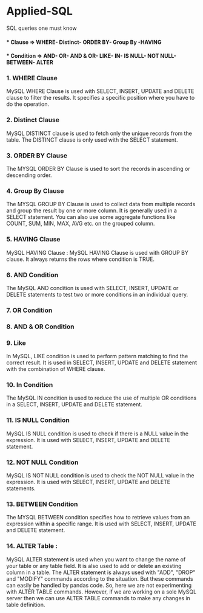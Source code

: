 # Applied-SQL
SQL queries one must know
#### * Clause => WHERE- Distinct- ORDER BY- Group By -HAVING
#### * Condition => AND- OR- AND & OR- LIKE- IN- IS NULL- NOT NULL- BETWEEN- ALTER
####


### 1. WHERE Clause
MySQL WHERE Clause is used with SELECT, INSERT, UPDATE and DELETE clause to filter the results. It specifies a specific position where you have to do the operation.

### 2. Distinct Clause
MySQL DISTINCT clause is used to fetch only the unique records from the table. The DISTINCT clause is only used with the SELECT statement.

### 3. ORDER BY Clause
The MYSQL ORDER BY Clause is used to sort the records in ascending or descending order.

### 4. Group By Clause
The MYSQL GROUP BY Clause is used to collect data from multiple records and group the result by one or more column. It is generally used in a SELECT statement. You can also use some aggregate functions like COUNT, SUM, MIN, MAX, AVG etc. on the grouped column.

### 5. HAVING Clause
MySQL HAVING Clause : MySQL HAVING Clause is used with GROUP BY clause. It always returns the rows where condition is TRUE.

### 6. AND Condition
The MySQL AND condition is used with SELECT, INSERT, UPDATE or DELETE statements to test two or more conditions in an individual query.

### 7. OR Condition
### 8. AND & OR Condition
### 9. Like
In MySQL, LIKE condition is used to perform pattern matching to find the correct result. It is used in SELECT, INSERT, UPDATE and DELETE statement with the combination of WHERE clause.

### 10. In Condition
The MySQL IN condition is used to reduce the use of multiple OR conditions in a SELECT, INSERT, UPDATE and DELETE statement.

### 11. IS NULL Condition
MySQL IS NULL condition is used to check if there is a NULL value in the expression. It is used with SELECT, INSERT, UPDATE and DELETE statement.

### 12. NOT NULL Condition
MySQL IS NOT NULL condition is used to check the NOT NULL value in the expression. It is used with SELECT, INSERT, UPDATE and DELETE statements.

### 13. BETWEEN Condition
The MYSQL BETWEEN condition specifies how to retrieve values from an expression within a specific range. It is used with SELECT, INSERT, UPDATE and DELETE statement.

### 14. ALTER Table :
MySQL ALTER statement is used when you want to change the name of your table or any table field. It is also used to add or delete an existing column in a table. The ALTER statement is always used with "ADD", "DROP" and "MODIFY" commands according to the situation. But these commands can easily be handled by pandas code. So, here we are not experimenting with ALTER TABLE commands. However, if we are working on a sole MySQL server then we can use ALTER TABLE commands to make any changes in table definition.
